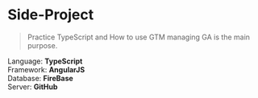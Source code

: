 # Side-Project

> Practice TypeScript and How to use GTM managing GA is the main purpose.

Language: **TypeScript**  
Framework: **AngularJS**  
Database: **FireBase**  
Server: **GitHub**
